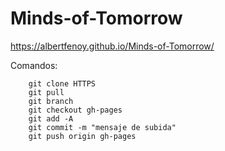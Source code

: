 # Minds-of-Tomorrow
https://albertfenoy.github.io/Minds-of-Tomorrow/

Comandos:
```git
    git clone HTTPS
    git pull
    git branch
    git checkout gh-pages 
    git add -A
    git commit -m "mensaje de subida"
    git push origin gh-pages
```